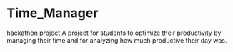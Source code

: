 # Time_Manager
hackathon project 
A project for students to optimize their productivity by managing their time and for analyzing how much productive their day was.
